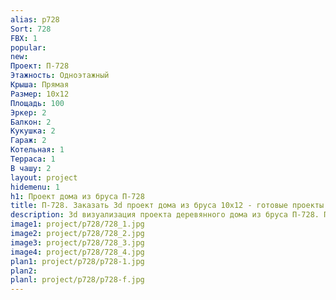 ```yaml
---
alias: p728
Sort: 728
FBX: 1
popular: 
new: 
Проект: П-728
Этажность: Одноэтажный
Крыша: Прямая
Размер: 10х12
Площадь: 100
Эркер: 2
Балкон: 2
Кукушка: 2
Гараж: 2
Котельная: 1
Терраса: 1
В чашу: 2
layout: project
hidemenu: 1
h1: Проект дома из бруса П-728
title: П-728. Заказать 3d проект дома из бруса 10х12 - готовые проекты
description: 3d визуализация проекта деревянного дома из бруса П-728. Площадь 100 м2, размер 10х12. Вы можете внести любые изменения в проект.
image1: project/p728/728_1.jpg
image2: project/p728/728_2.jpg
image3: project/p728/728_3.jpg
image4: project/p728/728_4.jpg
plan1: project/p728/p728-1.jpg
plan2: 
planl: project/p728/p728-f.jpg
---
```

